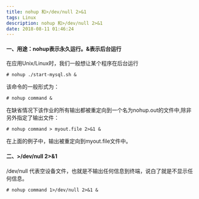 ```yaml
---
title: nohup 和>/dev/null 2>&1
tags: Linux
description: nohup 和>/dev/null 2>&1
date: 2018-08-11 01:46:24
---
```

#### 一、用途：nohup表示永久运行。&表示后台运行

在应用Unix/Linux时，我们一般想让某个程序在后台运行

	# nohup ./start-mysql.sh &

该命令的一般形式为：

	# nohup command &
<!--more-->

在缺省情况下该作业的所有输出都被重定向到一个名为nohup.out的文件中,除非另外指定了输出文件：

	# nohup command > myout.file 2>&1 &

在上面的例子中，输出被重定向到myout.file文件中。

#### 二、>/dev/null 2>&1

/dev/null 代表空设备文件，也就是不输出任何信息到终端，说白了就是不显示任何信息。

	# nohup command 1>/dev/null 2>&1 &
